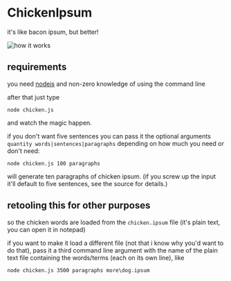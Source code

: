 # ChickenIpsum

it's like bacon ipsum, but better!

![how it works](https://i.imgur.com/HPMzrvI.png)

## requirements

you need [nodejs](https://nodejs.org/en/) and non-zero knowledge of using the command line

after that just type

`node chicken.js`

and watch the magic happen.

if you don't want five sentences you can pass it the optional arguments `quantity words|sentences|paragraphs` depending on how much you need or don't need:

`node chicken.js 100 paragraphs`

will generate ten paragraphs of chicken ipsum. (if you screw up the input it'll default to five sentences, see the source for details.)

## retooling this for other purposes

so the chicken words are loaded from the `chicken.ipsum` file (it's plain text, you can open it in notepad)

if you want to make it load a different file (not that i know why you'd want to do that), pass it a third command line argument with the name of the plain text file containing the words/terms (each on its own line), like

`node chicken.js 3500 paragraphs more\dog.ipsum`
